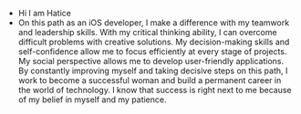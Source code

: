 - Hi I am Hatice
- On this path as an iOS developer, I make a difference with my teamwork and leadership skills. With my critical thinking ability, I can overcome difficult problems with creative solutions. My decision-making skills and self-confidence allow me to focus efficiently at every stage of projects. My social perspective allows me to develop user-friendly applications. By constantly improving myself and taking decisive steps on this path, I work to become a successful woman and build a permanent career in the world of technology. I know that success is right next to me because of my belief in myself and my patience.
